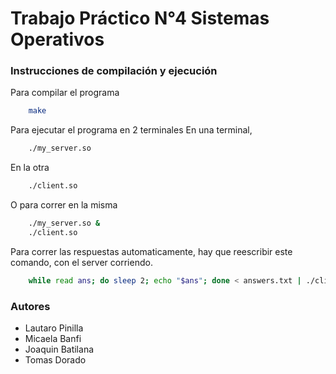# Trabajo Práctico N°4 Sistemas Operativos

### Instrucciones de compilación y ejecución

Para compilar el programa

```bash
    make
```

Para ejecutar el programa en 2 terminales
En una terminal,

```bash
    ./my_server.so
```

En la otra

```bash
    ./client.so
```

O para correr en la misma

```bash
    ./my_server.so &
    ./client.so
```

Para correr las respuestas automaticamente, hay que reescribir este comando, con el server corriendo.

```bash
    while read ans; do sleep 2; echo "$ans"; done < answers.txt | ./client.so
```

### Autores

- Lautaro Pinilla
- Micaela Banfi
- Joaquin Batilana
- Tomas Dorado

